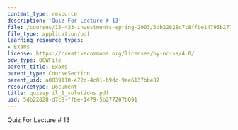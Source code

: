 ```yaml
---
content_type: resource
description: 'Quiz For Lecture # 13'
file: /courses/15-433-investments-spring-2003/5db22828d7c8ffbe14795b277207b091_quizapril_1_solutions.pdf
file_type: application/pdf
learning_resource_types:
- Exams
license: https://creativecommons.org/licenses/by-nc-sa/4.0/
ocw_type: OCWFile
parent_title: Exams
parent_type: CourseSection
parent_uid: a0839110-e72c-4c01-b9dc-9ae6137bbe87
resourcetype: Document
title: quizapril_1_solutions.pdf
uid: 5db22828-d7c8-ffbe-1479-5b277207b091
---
```

Quiz For Lecture # 13